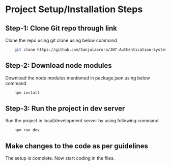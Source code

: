 # Project Setup/Installation Steps

## Step-1: Clone Git repo through link

Clone the repo using git clone using below command

```bash
    git clone https://github.com/Sanjulaarora/JWT-Authentication-System.git
```

## Step-2: Download node modules

Download the node modules mentioned in package.json using below command

```bash
    npm install
```

## Step-3: Run the project in dev server

Run the project in local/development server by using following command

```bash
    npm run dev
```

## Make changes to the code as per guidelines

The setup is complete. Now start coding in the files.
